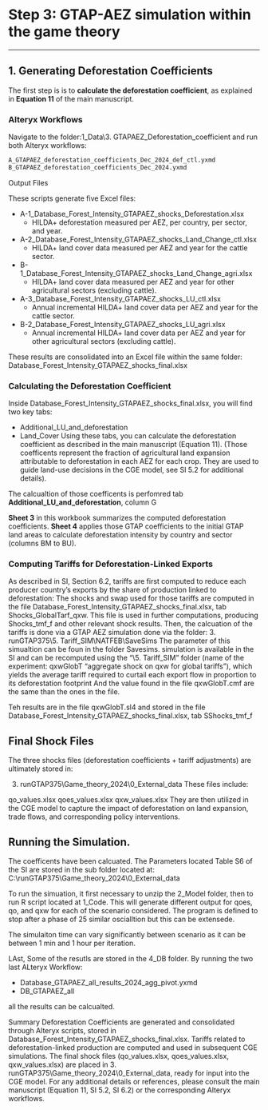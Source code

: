 # Step 3: GTAP-AEZ simulation within the game theory

---

## 1. Generating Deforestation Coefficients
The first step is is to **calculate the deforestation coefficient**, as explained in **Equation 11** of the main manuscript.

### Alteryx Workflows
Navigate to the folder:1_Data\3. GTAPAEZ_Deforestation_coefficient
and run both Alteryx workflows:
```bash
A_GTAPAEZ_deforestation_coefficients_Dec_2024_def_ctl.yxmd
B_GTAPAEZ_deforestation_coefficients_Dec_2024.yxmd
```

Output Files

These scripts generate five Excel files:

- A-1_Database_Forest_Intensity_GTAPAEZ_shocks_Deforestation.xlsx
  - HILDA+ deforestation measured per AEZ, per country, per sector, and year.
- A-2_Database_Forest_Intensity_GTAPAEZ_shocks_Land_Change_ctl.xlsx
  - HILDA+ land cover data measured per AEZ and year for the cattle sector.
- B-1_Database_Forest_Intensity_GTAPAEZ_shocks_Land_Change_agri.xlsx
  - HILDA+ land cover data measured per AEZ and year for other agricultural sectors (excluding cattle).
- A-3_Database_Forest_Intensity_GTAPAEZ_shocks_LU_ctl.xlsx
  - Annual incremental HILDA+ land cover data per AEZ and year for the cattle sector.
- B-2_Database_Forest_Intensity_GTAPAEZ_shocks_LU_agri.xlsx
  - Annual incremental HILDA+ land cover data per AEZ and year for other agricultural sectors (excluding cattle).

These results are consolidated into an Excel file within the same folder: Database_Forest_Intensity_GTAPAEZ_shocks_final.xlsx

### Calculating the Deforestation Coefficient
Inside Database_Forest_Intensity_GTAPAEZ_shocks_final.xlsx, you will find two key tabs:

- Additional_LU_and_deforestation
- Land_Cover
Using these tabs, you can calculate the deforestation coefficient as described in the main manuscript (Equation 11).
(Those coefficents represent the fraction of agricultural land expansion attributable to deforestation in each AEZ for each crop. They are used to guide land-use decisions in the CGE model, see SI 5.2 for additional details).

The calcualtion of those coefficents is perfomred tab **Additional_LU_and_deforestation**, column G

**Sheet 3** in this workbook summarizes the computed deforestation coefficients.
**Sheet 4** applies those GTAP coefficients to the initial GTAP land areas to calculate deforestation intensity by country and sector (columns BM to BU).

### Computing Tariffs for Deforestation-Linked Exports
As described in SI, Section 6.2, tariffs are first computed to reduce each producer country’s exports by the share of production linked to deforestation:
The shocks and swap used for those tariffs are computed in the file Database_Forest_Intensity_GTAPAEZ_shocks_final.xlsx, tab Shocks_GlobalTarf_qxw. 
This file is used in further computations, producing Shocks_tmf_f and other relevant shock results.
Then, the calcuation of the tariffs is done via a GTAP AEZ simulation done via the folder: 
3. runGTAP375\5. Tariff_SIM\NATFEB\SaveSims
The parameter of this simualtion can be foun in the folder Savesims. 
simulation is available in the SI and can be recomputed using the “\5. Tariff_SIM” folder (name of the experiment: qxwGlobT “aggregate shock on qxw for global tariffs”), which yields the average tariff required to curtail each export flow in proportion to its deforestation footprint
And the value found in the file qxwGlobT.cmf are the same than the ones in the file. 

Teh results are in the file qxwGlobT.sl4 and stored in the file Database_Forest_Intensity_GTAPAEZ_shocks_final.xlsx, tab SShocks_tmf_f

## Final Shock Files
The three shocks files (deforestation coefficients + tariff adjustments) are ultimately stored in:

3. runGTAP375\Game_theory_2024\0_External_data
These files include:

qo_values.xlsx
qoes_values.xlsx
qxw_values.xlsx
They are then utilized in the CGE model to capture the impact of deforestation on land expansion, trade flows, and corresponding policy interventions.

## Running the Simulation. 
The coefficents have been calcuated. 
The Parameters located Table S6 of the SI are stored in the sub folder located at: C:\runGTAP375\Game_theory_2024\0_External_data

To run the simuation, it first necessary to unzip the 2_Model folder, then to run R script located at 1_Code. 
This will generate different output for qoes, qo, and qxw for each of the scenario considered. 
The program is defined to stop after a phase of 25 similar oscialltion but this can be extensede. 

The simulaiton time can vary significantly between scenario as it can be between 1 min and 1 hour per iteration. 

LAst, Some of the resutls are stored in the 4_DB folder. 
By running the two last ALteryx Workflow: 
- Database_GTAPAEZ_all_results_2024_agg_pivot.yxmd
- DB_GTAPAEZ_all

all the results can be calcualted. 


Summary
Deforestation Coefficients are generated and consolidated through Alteryx scripts, stored in Database_Forest_Intensity_GTAPAEZ_shocks_final.xlsx.
Tariffs related to deforestation-linked production are computed and used in subsequent CGE simulations.
The final shock files (qo_values.xlsx, qoes_values.xlsx, qxw_values.xlsx) are placed in 3. runGTAP375\Game_theory_2024\0_External_data, ready for input into the CGE model.
For any additional details or references, please consult the main manuscript (Equation 11, SI 5.2, SI 6.2) or the corresponding Alteryx workflows.





